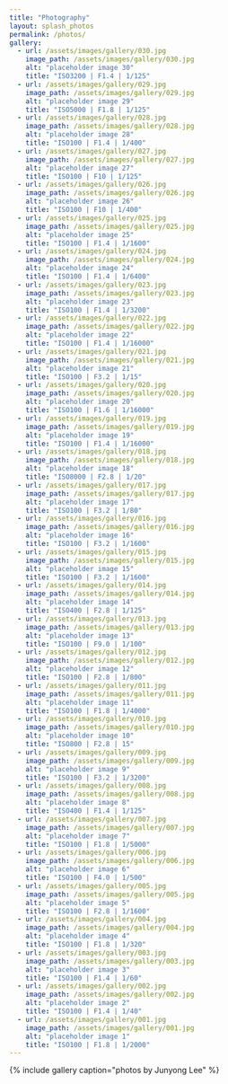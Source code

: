 ```yaml
---
title: "Photography"
layout: splash_photos
permalink: /photos/
gallery:
  - url: /assets/images/gallery/030.jpg
    image_path: /assets/images/gallery/030.jpg
    alt: "placeholder image 30"
    title: "ISO3200 | F1.4 | 1/125"
  - url: /assets/images/gallery/029.jpg
    image_path: /assets/images/gallery/029.jpg
    alt: "placeholder image 29"
    title: "ISO5000 | F1.8 | 1/125"
  - url: /assets/images/gallery/028.jpg
    image_path: /assets/images/gallery/028.jpg
    alt: "placeholder image 28"
    title: "ISO100 | F1.4 | 1/400"
  - url: /assets/images/gallery/027.jpg
    image_path: /assets/images/gallery/027.jpg
    alt: "placeholder image 27"
    title: "ISO100 | F10 | 1/125"
  - url: /assets/images/gallery/026.jpg
    image_path: /assets/images/gallery/026.jpg
    alt: "placeholder image 26"
    title: "ISO100 | F10 | 1/400"
  - url: /assets/images/gallery/025.jpg
    image_path: /assets/images/gallery/025.jpg
    alt: "placeholder image 25"
    title: "ISO100 | F1.4 | 1/1600"
  - url: /assets/images/gallery/024.jpg
    image_path: /assets/images/gallery/024.jpg
    alt: "placeholder image 24"
    title: "ISO100 | F1.4 | 1/6400"
  - url: /assets/images/gallery/023.jpg
    image_path: /assets/images/gallery/023.jpg
    alt: "placeholder image 23"
    title: "ISO100 | F1.4 | 1/3200"
  - url: /assets/images/gallery/022.jpg
    image_path: /assets/images/gallery/022.jpg
    alt: "placeholder image 22"
    title: "ISO100 | F1.4 | 1/16000"
  - url: /assets/images/gallery/021.jpg
    image_path: /assets/images/gallery/021.jpg
    alt: "placeholder image 21"
    title: "ISO100 | F3.2 | 1/15"
  - url: /assets/images/gallery/020.jpg
    image_path: /assets/images/gallery/020.jpg
    alt: "placeholder image 20"
    title: "ISO100 | F1.6 | 1/16000"
  - url: /assets/images/gallery/019.jpg
    image_path: /assets/images/gallery/019.jpg
    alt: "placeholder image 19"
    title: "ISO100 | F1.4 | 1/16000"
  - url: /assets/images/gallery/018.jpg
    image_path: /assets/images/gallery/018.jpg
    alt: "placeholder image 18"
    title: "ISO8000 | F2.8 | 1/20"
  - url: /assets/images/gallery/017.jpg
    image_path: /assets/images/gallery/017.jpg
    alt: "placeholder image 17"
    title: "ISO100 | F3.2 | 1/80"
  - url: /assets/images/gallery/016.jpg
    image_path: /assets/images/gallery/016.jpg
    alt: "placeholder image 16"
    title: "ISO100 | F3.2 | 1/1600"
  - url: /assets/images/gallery/015.jpg
    image_path: /assets/images/gallery/015.jpg
    alt: "placeholder image 15"
    title: "ISO100 | F3.2 | 1/1600"
  - url: /assets/images/gallery/014.jpg
    image_path: /assets/images/gallery/014.jpg
    alt: "placeholder image 14"
    title: "ISO400 | F2.8 | 1/125"
  - url: /assets/images/gallery/013.jpg
    image_path: /assets/images/gallery/013.jpg
    alt: "placeholder image 13"
    title: "ISO100 | F9.0 | 1/100"
  - url: /assets/images/gallery/012.jpg
    image_path: /assets/images/gallery/012.jpg
    alt: "placeholder image 12"
    title: "ISO100 | F2.8 | 1/800"
  - url: /assets/images/gallery/011.jpg
    image_path: /assets/images/gallery/011.jpg
    alt: "placeholder image 11"
    title: "ISO100 | F1.8 | 1/4000"
  - url: /assets/images/gallery/010.jpg
    image_path: /assets/images/gallery/010.jpg
    alt: "placeholder image 10"
    title: "ISO800 | F2.8 | 15"
  - url: /assets/images/gallery/009.jpg
    image_path: /assets/images/gallery/009.jpg
    alt: "placeholder image 9"
    title: "ISO100 | F3.2 | 1/3200"
  - url: /assets/images/gallery/008.jpg
    image_path: /assets/images/gallery/008.jpg
    alt: "placeholder image 8"
    title: "ISO400 | F1.4 | 1/125"
  - url: /assets/images/gallery/007.jpg
    image_path: /assets/images/gallery/007.jpg
    alt: "placeholder image 7"
    title: "ISO100 | F1.8 | 1/5000"
  - url: /assets/images/gallery/006.jpg
    image_path: /assets/images/gallery/006.jpg
    alt: "placeholder image 6"
    title: "ISO100 | F4.0 | 1/500"
  - url: /assets/images/gallery/005.jpg
    image_path: /assets/images/gallery/005.jpg
    alt: "placeholder image 5"
    title: "ISO100 | F2.8 | 1/1600"
  - url: /assets/images/gallery/004.jpg
    image_path: /assets/images/gallery/004.jpg
    alt: "placeholder image 4"
    title: "ISO100 | F1.8 | 1/320"
  - url: /assets/images/gallery/003.jpg
    image_path: /assets/images/gallery/003.jpg
    alt: "placeholder image 3"
    title: "ISO100 | F1.4 | 1/60"
  - url: /assets/images/gallery/002.jpg
    image_path: /assets/images/gallery/002.jpg
    alt: "placeholder image 2"
    title: "ISO100 | F1.4 | 1/40"
  - url: /assets/images/gallery/001.jpg
    image_path: /assets/images/gallery/001.jpg
    alt: "placeholder image 1"
    title: "ISO100 | F1.8 | 1/2000"
---
```


{% include gallery caption="photos by Junyong Lee" %}
